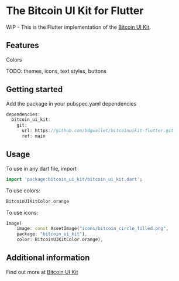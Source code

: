 # The Bitcoin UI Kit for Flutter

WIP - This is the Flutter implementation of the [Bitcoin UI Kit](https://www.bitcoinuikit.com).

## Features

Colors

TODO: themes, icons, text styles, buttons

## Getting started

Add the package in your pubspec.yaml dependencies

```dart
dependencies:
  bitcoin_ui_kit:
    git:
      url: https://github.com/bdgwallet/bitcoinuikit-flutter.git
      ref: main
```

## Usage

To use in any dart file, import

```dart
import 'package:bitcoin_ui_kit/bitcoin_ui_kit.dart';
```

To use colors:

```dart
BitcoinUIKitColor.orange
```

To use icons:

```dart
Image(
    image: const AssetImage("icons/bitcoin_circle_filled.png",
    package: "bitcoin_ui_kit"),
    color: BitcoinUIKitColor.orange),
```

## Additional information

Find out more at [Bitcoin UI Kit](https://www.bitcoinuikit.com)
